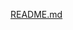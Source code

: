 
[README.md](https://github.com/Mawkin-Aran/IBM-Watson-NLU-Project-Marco-Brites/files/8464593/README.md)
